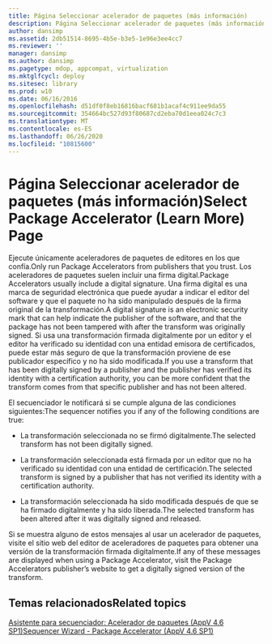 ```yaml
---
title: Página Seleccionar acelerador de paquetes (más información)
description: Página Seleccionar acelerador de paquetes (más información)
author: dansimp
ms.assetid: 2db51514-8695-4b5e-b3e5-1e96e3ee4cc7
ms.reviewer: ''
manager: dansimp
ms.author: dansimp
ms.pagetype: mdop, appcompat, virtualization
ms.mktglfcycl: deploy
ms.sitesec: library
ms.prod: w10
ms.date: 06/16/2016
ms.openlocfilehash: d51df0f8eb16816bacf681b1acaf4c911ee9da55
ms.sourcegitcommit: 354664bc527d93f80687cd2eba70d1eea024c7c3
ms.translationtype: MT
ms.contentlocale: es-ES
ms.lasthandoff: 06/26/2020
ms.locfileid: "10815600"
---
```

# <span data-ttu-id="8581a-103">Página Seleccionar acelerador de paquetes (más información)</span><span class="sxs-lookup"><span data-stu-id="8581a-103">Select Package Accelerator (Learn More) Page</span></span>


<span data-ttu-id="8581a-104">Ejecute únicamente aceleradores de paquetes de editores en los que confía.</span><span class="sxs-lookup"><span data-stu-id="8581a-104">Only run Package Accelerators from publishers that you trust.</span></span> <span data-ttu-id="8581a-105">Los aceleradores de paquetes suelen incluir una firma digital.</span><span class="sxs-lookup"><span data-stu-id="8581a-105">Package Accelerators usually include a digital signature.</span></span> <span data-ttu-id="8581a-106">Una firma digital es una marca de seguridad electrónica que puede ayudar a indicar el editor del software y que el paquete no ha sido manipulado después de la firma original de la transformación.</span><span class="sxs-lookup"><span data-stu-id="8581a-106">A digital signature is an electronic security mark that can help indicate the publisher of the software, and that the package has not been tampered with after the transform was originally signed.</span></span> <span data-ttu-id="8581a-107">Si usa una transformación firmada digitalmente por un editor y el editor ha verificado su identidad con una entidad emisora de certificados, puede estar más seguro de que la transformación proviene de ese publicador específico y no ha sido modificada.</span><span class="sxs-lookup"><span data-stu-id="8581a-107">If you use a transform that has been digitally signed by a publisher and the publisher has verified its identity with a certification authority, you can be more confident that the transform comes from that specific publisher and has not been altered.</span></span>

<span data-ttu-id="8581a-108">El secuenciador le notificará si se cumple alguna de las condiciones siguientes:</span><span class="sxs-lookup"><span data-stu-id="8581a-108">The sequencer notifies you if any of the following conditions are true:</span></span>

-   <span data-ttu-id="8581a-109">La transformación seleccionada no se firmó digitalmente.</span><span class="sxs-lookup"><span data-stu-id="8581a-109">The selected transform has not been digitally signed.</span></span>

-   <span data-ttu-id="8581a-110">La transformación seleccionada está firmada por un editor que no ha verificado su identidad con una entidad de certificación.</span><span class="sxs-lookup"><span data-stu-id="8581a-110">The selected transform is signed by a publisher that has not verified its identity with a certification authority.</span></span>

-   <span data-ttu-id="8581a-111">La transformación seleccionada ha sido modificada después de que se ha firmado digitalmente y ha sido liberada.</span><span class="sxs-lookup"><span data-stu-id="8581a-111">The selected transform has been altered after it was digitally signed and released.</span></span>

<span data-ttu-id="8581a-112">Si se muestra alguno de estos mensajes al usar un acelerador de paquetes, visite el sitio web del editor de aceleradores de paquetes para obtener una versión de la transformación firmada digitalmente.</span><span class="sxs-lookup"><span data-stu-id="8581a-112">If any of these messages are displayed when using a Package Accelerator, visit the Package Accelerators publisher’s website to get a digitally signed version of the transform.</span></span>

## <span data-ttu-id="8581a-113">Temas relacionados</span><span class="sxs-lookup"><span data-stu-id="8581a-113">Related topics</span></span>


[<span data-ttu-id="8581a-114">Asistente para secuenciador: Acelerador de paquetes (AppV 4.6 SP1)</span><span class="sxs-lookup"><span data-stu-id="8581a-114">Sequencer Wizard - Package Accelerator (AppV 4.6 SP1)</span></span>](sequencer-wizard---package-accelerator--appv-46-sp1-.md)

 

 





